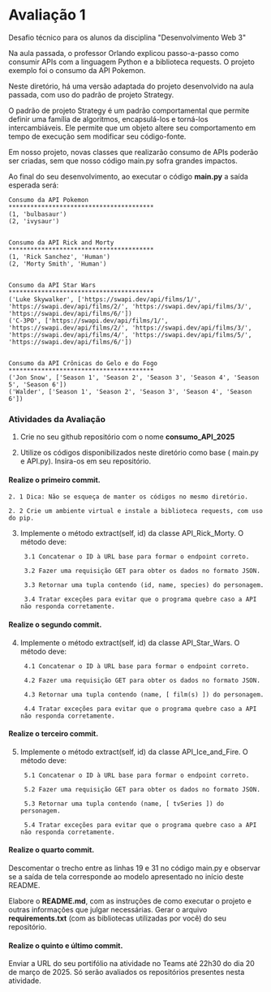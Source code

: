# Avaliação 1

Desafio técnico para os alunos da disciplina "Desenvolvimento Web 3"

Na aula passada, o professor Orlando explicou passo-a-passo como consumir APIs com a linguagem Python e a biblioteca requests. O projeto exemplo foi o consumo da API Pokemon.

Neste diretório, há uma versão adaptada do projeto desenvolvido na aula passada, com uso do padrão de projeto Strategy.

O padrão de projeto Strategy é um padrão comportamental que permite definir uma família de algoritmos, encapsulá-los e torná-los intercambiáveis. Ele permite que um objeto altere seu comportamento em tempo de execução sem modificar seu código-fonte.

Em nosso projeto, novas classes que realizarão consumo de APIs poderão ser criadas, sem que nosso código main.py sofra grandes impactos.

Ao final do seu desenvolvimento, ao executar o código <b>main.py</b> a saída esperada será:

```console
Consumo da API Pokemon
****************************************
(1, 'bulbasaur')
(2, 'ivysaur')


Consumo da API Rick and Morty
****************************************
(1, 'Rick Sanchez', 'Human')
(2, 'Morty Smith', 'Human')


Consumo da API Star Wars
****************************************
('Luke Skywalker', ['https://swapi.dev/api/films/1/', 'https://swapi.dev/api/films/2/', 'https://swapi.dev/api/films/3/', 'https://swapi.dev/api/films/6/'])
('C-3PO', ['https://swapi.dev/api/films/1/', 'https://swapi.dev/api/films/2/', 'https://swapi.dev/api/films/3/', 'https://swapi.dev/api/films/4/', 'https://swapi.dev/api/films/5/', 'https://swapi.dev/api/films/6/'])


Consumo da API Crônicas do Gelo e do Fogo
****************************************
('Jon Snow', ['Season 1', 'Season 2', 'Season 3', 'Season 4', 'Season 5', 'Season 6'])
('Walder', ['Season 1', 'Season 2', 'Season 3', 'Season 4', 'Season 6'])

```

### Atividades da Avaliação

1. Crie no seu github repositório com o nome <b>consumo_API_2025</b>

2. Utilize os códigos disponibilizados neste diretório como base ( main.py e API.py). Insira-os em seu repositório.

#### Realize o primeiro commit. 

    2. 1 Dica: Não se esqueça de manter os códigos no mesmo diretório.

    2. 2 Crie um ambiente virtual e instale a biblioteca requests, com uso do pip.

3. Implemente o método extract(self, id) da classe API_Rick_Morty. O método deve:

        3.1 Concatenar o ID à URL base para formar o endpoint correto.
    
        3.2 Fazer uma requisição GET para obter os dados no formato JSON.

        3.3 Retornar uma tupla contendo (id, name, species) do personagem.

        3.4 Tratar exceções para evitar que o programa quebre caso a API não responda corretamente.

#### Realize o segundo commit.

4. Implemente o método extract(self, id) da classe API_Star_Wars. O método deve:

        4.1 Concatenar o ID à URL base para formar o endpoint correto.
    
        4.2 Fazer uma requisição GET para obter os dados no formato JSON.

        4.3 Retornar uma tupla contendo (name, [ film(s) ]) do personagem.

        4.4 Tratar exceções para evitar que o programa quebre caso a API não responda corretamente.

#### Realize o terceiro commit.

5. Implemente o método extract(self, id) da classe API_Ice_and_Fire. O método deve:

        5.1 Concatenar o ID à URL base para formar o endpoint correto.
    
        5.2 Fazer uma requisição GET para obter os dados no formato JSON.

        5.3 Retornar uma tupla contendo (name, [ tvSeries ]) do personagem.

        5.4 Tratar exceções para evitar que o programa quebre caso a API não responda corretamente.

#### Realize o quarto commit.

Descomentar o trecho entre as linhas 19 e 31 no código main.py e observar se a saída de tela corresponde ao modelo apresentado no início deste README.

Elabore o <b>README.md</b>, com as instruções de como executar o projeto e outras informações que julgar necessárias. Gerar o arquivo <b>requirements.txt</b> (com as bibliotecas utilizadas por você) do seu repositório.

#### Realize o quinto e último commit.

Enviar a URL do seu portifólio na atividade no Teams até 22h30 do dia 20 de março de 2025. Só serão avaliados os repositórios presentes nesta atividade.